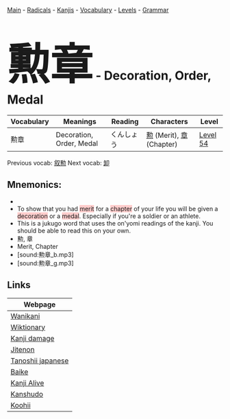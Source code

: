 <style> bigfont {font-size: 100px}</style>
[Main](../README.md) -
[Radicals](../radicals.md) -
[Kanjis](../kanjis.md) -
[Vocabulary](../vocabulary.md) -
[Levels](../levels.md) -
[Grammar](../grammar.md)
# <bigfont> 勲章</bigfont> - Decoration, Order, Medal 

| Vocabulary | Meanings | Reading | Characters | Level |
| --- | --- | --- | --- | --- |
| 勲章 | Decoration, Order, Medal | くんしょう |  [勲](../kanjis/勲.md) (Merit), [章](../kanjis/章.md) (Chapter) | [Level 54](../levels/wk_level54.md) |

Previous vocab: [叙勲](叙勲.md) Next vocab: [卸](卸.md) 

## Mnemonics:

* 
* To show that you had <span style="background-color:#ffcccb"> merit</span> for a <span style="background-color:#ffcccb"> chapter</span> of your life you will be given a <span style="background-color:#ffcccb"> decoration</span> or a <span style="background-color:#ffcccb"> medal</span>. Especially if you're a soldier or an athlete.
* This is a jukugo word that uses the on'yomi readings of the kanji. You should be able to read this on your own.
* 勲, 章
* Merit, Chapter
* [sound:勲章_b.mp3]
* [sound:勲章_g.mp3]


## Links 

| Webpage |
| --- |
| [Wanikani          ](https://www.wanikani.com/kanji/勲章) |
| [Wiktionary        ](https://en.wiktionary.org/wiki/勲章) |
| [Kanji damage      ](http://www.kanjidamage.com/kanji/search?utf8=✓&q=勲章) |
| [Jitenon           ](https://jitenon.com/kanji/勲章) |
| [Tanoshii japanese ](https://www.tanoshiijapanese.com/dictionary/kanji.cfm?k=勲章) |
| [Baike             ](https://baike.baidu.com/item/勲章) |
| [Kanji Alive       ](https://app.kanjialive.com/勲章) |
| [Kanshudo          ](https://www.kanshudo.com/searchmn?q=勲章) |
| [Koohii            ](https://kanji.koohii.com/study/kanji/勲章) |
